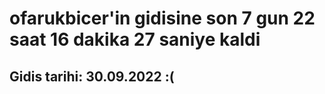 # ofarukbicer'in gidisine son 7 gun 22 saat 16 dakika 27 saniye kaldi

## Gidis tarihi: 30.09.2022 :(